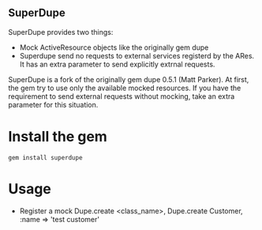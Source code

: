 ## SuperDupe
SuperDupe provides two things:

 * Mock ActiveResource objects like the originally gem dupe
 * Superdupe send no requests to external services registerd by the ARes. It has an extra parameter to send explicitly extrnal requests.

SuperDupe is a fork of the originally gem dupe 0.5.1 (Matt Parker). At first, the gem try to use only the available mocked resources. If you have the requirement to send external requests without mocking, take an extra parameter for this situation.

# Install the gem
    gem install superdupe
    
# Usage
 
 * Register a mock
    Dupe.create <class_name>, <attributes>
    Dupe.create Customer, :name => 'test customer'